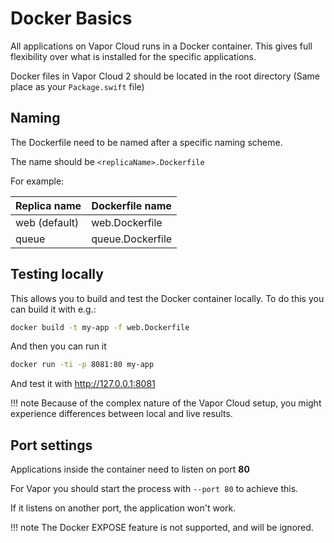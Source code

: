# Docker Basics

All applications on Vapor Cloud runs in a Docker container. This gives full flexibility over
what is installed for the specific applications.

Docker files in Vapor Cloud 2 should be located in the root directory (Same place as your `Package.swift` file)

## Naming

The Dockerfile need to be named after a specific naming scheme.

The name should be `<replicaName>.Dockerfile`

For example:

| Replica name | Dockerfile name |
| ------------ | --------------- |
| web (default) | web.Dockerfile |
| queue | queue.Dockerfile |

## Testing locally

This allows you to build and test the Docker container locally. To do this you can build it with e.g.:

```bash
docker build -t my-app -f web.Dockerfile
```

And then you can run it

```bash
docker run -ti -p 8081:80 my-app
```
And test it with http://127.0.0.1:8081

!!! note
    Because of the complex nature of the Vapor Cloud setup, you might experience differences between
    local and live results.

## Port settings

Applications inside the container need to listen on port **80**

For Vapor you should start the process with `--port 80` to achieve this.

If it listens on another port, the application won't work.

!!! note
    The Docker EXPOSE feature is not supported, and will be ignored.
